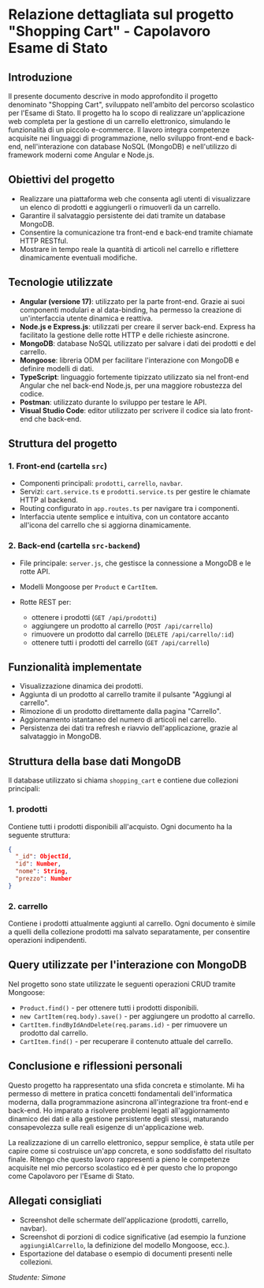 # Relazione dettagliata sul progetto "Shopping Cart" - Capolavoro Esame di Stato

## Introduzione

Il presente documento descrive in modo approfondito il progetto denominato "Shopping Cart", sviluppato nell'ambito del percorso scolastico per l'Esame di Stato. Il progetto ha lo scopo di realizzare un'applicazione web completa per la gestione di un carrello elettronico, simulando le funzionalità di un piccolo e-commerce. Il lavoro integra competenze acquisite nei linguaggi di programmazione, nello sviluppo front-end e back-end, nell'interazione con database NoSQL (MongoDB) e nell'utilizzo di framework moderni come Angular e Node.js.

## Obiettivi del progetto

* Realizzare una piattaforma web che consenta agli utenti di visualizzare un elenco di prodotti e aggiungerli o rimuoverli da un carrello.
* Garantire il salvataggio persistente dei dati tramite un database MongoDB.
* Consentire la comunicazione tra front-end e back-end tramite chiamate HTTP RESTful.
* Mostrare in tempo reale la quantità di articoli nel carrello e riflettere dinamicamente eventuali modifiche.

## Tecnologie utilizzate

* **Angular (versione 17)**: utilizzato per la parte front-end. Grazie ai suoi componenti modulari e al data-binding, ha permesso la creazione di un'interfaccia utente dinamica e reattiva.
* **Node.js e Express.js**: utilizzati per creare il server back-end. Express ha facilitato la gestione delle rotte HTTP e delle richieste asincrone.
* **MongoDB**: database NoSQL utilizzato per salvare i dati dei prodotti e del carrello.
* **Mongoose**: libreria ODM per facilitare l'interazione con MongoDB e definire modelli di dati.
* **TypeScript**: linguaggio fortemente tipizzato utilizzato sia nel front-end Angular che nel back-end Node.js, per una maggiore robustezza del codice.
* **Postman**: utilizzato durante lo sviluppo per testare le API.
* **Visual Studio Code**: editor utilizzato per scrivere il codice sia lato front-end che back-end.

## Struttura del progetto

### 1. Front-end (cartella `src`)

* Componenti principali: `prodotti`, `carrello`, `navbar`.
* Servizi: `cart.service.ts` e `prodotti.service.ts` per gestire le chiamate HTTP al backend.
* Routing configurato in `app.routes.ts` per navigare tra i componenti.
* Interfaccia utente semplice e intuitiva, con un contatore accanto all'icona del carrello che si aggiorna dinamicamente.

### 2. Back-end (cartella `src-backend`)

* File principale: `server.js`, che gestisce la connessione a MongoDB e le rotte API.
* Modelli Mongoose per `Product` e `CartItem`.
* Rotte REST per:

  * ottenere i prodotti (`GET /api/prodotti`)
  * aggiungere un prodotto al carrello (`POST /api/carrello`)
  * rimuovere un prodotto dal carrello (`DELETE /api/carrello/:id`)
  * ottenere tutti i prodotti del carrello (`GET /api/carrello`)

## Funzionalità implementate

* Visualizzazione dinamica dei prodotti.
* Aggiunta di un prodotto al carrello tramite il pulsante "Aggiungi al carrello".
* Rimozione di un prodotto direttamente dalla pagina "Carrello".
* Aggiornamento istantaneo del numero di articoli nel carrello.
* Persistenza dei dati tra refresh e riavvio dell'applicazione, grazie al salvataggio in MongoDB.

## Struttura della base dati MongoDB

Il database utilizzato si chiama `shopping_cart` e contiene due collezioni principali:

### 1. prodotti

Contiene tutti i prodotti disponibili all'acquisto. Ogni documento ha la seguente struttura:

```json
{
  "_id": ObjectId,
  "id": Number,
  "nome": String,
  "prezzo": Number
}
```

### 2. carrello

Contiene i prodotti attualmente aggiunti al carrello. Ogni documento è simile a quelli della collezione prodotti ma salvato separatamente, per consentire operazioni indipendenti.

## Query utilizzate per l'interazione con MongoDB

Nel progetto sono state utilizzate le seguenti operazioni CRUD tramite Mongoose:

* `Product.find()` - per ottenere tutti i prodotti disponibili.
* `new CartItem(req.body).save()` - per aggiungere un prodotto al carrello.
* `CartItem.findByIdAndDelete(req.params.id)` - per rimuovere un prodotto dal carrello.
* `CartItem.find()` - per recuperare il contenuto attuale del carrello.

## Conclusione e riflessioni personali

Questo progetto ha rappresentato una sfida concreta e stimolante. Mi ha permesso di mettere in pratica concetti fondamentali dell'informatica moderna, dalla programmazione asincrona all'integrazione tra front-end e back-end. Ho imparato a risolvere problemi legati all'aggiornamento dinamico dei dati e alla gestione persistente degli stessi, maturando consapevolezza sulle reali esigenze di un'applicazione web.

La realizzazione di un carrello elettronico, seppur semplice, è stata utile per capire come si costruisce un'app concreta, e sono soddisfatto del risultato finale. Ritengo che questo lavoro rappresenti a pieno le competenze acquisite nel mio percorso scolastico ed è per questo che lo propongo come Capolavoro per l'Esame di Stato.

## Allegati consigliati

* Screenshot delle schermate dell'applicazione (prodotti, carrello, navbar).
* Screenshot di porzioni di codice significative (ad esempio la funzione `aggiungiAlCarrello`, la definizione del modello Mongoose, ecc.).
* Esportazione del database o esempio di documenti presenti nelle collezioni.

*Studente: Simone*
